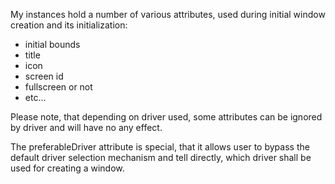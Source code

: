 My instances hold a number of various attributes, used during initial window creation and its initialization:- initial bounds- title- icon- screen id- fullscreen or not- etc...Please note, that depending on driver used, some attributes can be ignored by driver and will have no any effect.  The preferableDriver attribute is special, that it allows user to bypass the default driver selection mechanism and tell directly, which driver shall be used for creating a window.